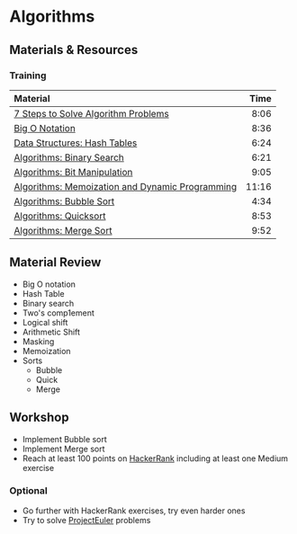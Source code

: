 # Algorithms

## Materials & Resources

### Training

| Material                                                                                       |  Time |
| :--------------------------------------------------------------------------------------------- | ----: |
| [7 Steps to Solve Algorithm Problems](https://www.youtube.com/watch?v=GKgAVjJxh9w)             |  8:06 |
| [Big O Notation](https://www.youtube.com/watch?v=v4cd1O4zkGw)                                  |  8:36 |
| [Data Structures: Hash Tables](https://www.youtube.com/watch?v=shs0KM3wKv8)                    |  6:24 |
| [Algorithms: Binary Search](https://www.youtube.com/watch?v=P3YID7liBug)                       |  6:21 |
| [Algorithms: Bit Manipulation](https://www.youtube.com/watch?v=NLKQEOgBAnw)                    |  9:05 |
| [Algorithms: Memoization and Dynamic Programming](https://www.youtube.com/watch?v=P8Xa2BitN3I) | 11:16 |
| [Algorithms: Bubble Sort](https://www.youtube.com/watch?v=6Gv8vg0kcHc)                         |  4:34 |
| [Algorithms: Quicksort](https://www.youtube.com/watch?v=SLauY6PpjW4)                           |  8:53 |
| [Algorithms: Merge Sort](https://www.youtube.com/watch?v=KF2j-9iSf4Q)                          |  9:52 |

## Material Review

- Big O notation
- Hash Table
- Binary search
- Two's comp1ement
- Logical shift
- Arithmetic Shift
- Masking
- Memoization
- Sorts
  - Bubble
  - Quick
  - Merge

## Workshop

- Implement Bubble sort
- Implement Merge sort
- Reach at least 100 points on [HackerRank](https://www.hackerrank.com) including at least one Medium exercise

### Optional
- Go further with HackerRank exercises, try even harder ones
- Try to solve [ProjectEuler](https://projecteuler.net) problems
